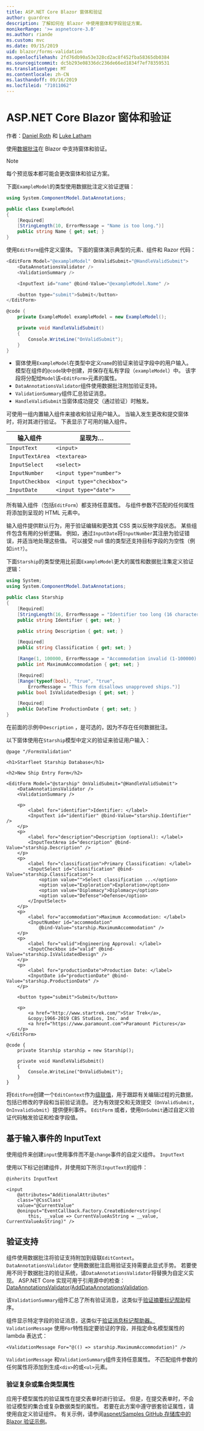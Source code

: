 ```yaml
---
title: ASP.NET Core Blazor 窗体和验证
author: guardrex
description: 了解如何在 Blazor 中使用窗体和字段验证方案。
monikerRange: '>= aspnetcore-3.0'
ms.author: riande
ms.custom: mvc
ms.date: 09/15/2019
uid: blazor/forms-validation
ms.openlocfilehash: 2fd76db90a53e328cd2ac8f452fba58365db0384
ms.sourcegitcommit: dc5b293e08336dc236de66ed1834f7ef78359531
ms.translationtype: MT
ms.contentlocale: zh-CN
ms.lasthandoff: 09/16/2019
ms.locfileid: "71011062"
---
```

# <a name="aspnet-core-blazor-forms-and-validation"></a>ASP.NET Core Blazor 窗体和验证

作者：[Daniel Roth](https://github.com/danroth27) 和 [Luke Latham](https://github.com/guardrex)

使用[数据批注](xref:mvc/models/validation)在 Blazor 中支持窗体和验证。

> [!NOTE]
> 每个预览版本都可能会更改窗体和验证方案。

下面`ExampleModel`的类型使用数据批注定义验证逻辑：

```csharp
using System.ComponentModel.DataAnnotations;

public class ExampleModel
{
    [Required]
    [StringLength(10, ErrorMessage = "Name is too long.")]
    public string Name { get; set; }
}
```

使用`EditForm`组件定义窗体。 下面的窗体演示典型的元素、组件和 Razor 代码：

```csharp
<EditForm Model="@exampleModel" OnValidSubmit="@HandleValidSubmit">
    <DataAnnotationsValidator />
    <ValidationSummary />

    <InputText id="name" @bind-Value="@exampleModel.Name" />

    <button type="submit">Submit</button>
</EditForm>

@code {
    private ExampleModel exampleModel = new ExampleModel();

    private void HandleValidSubmit()
    {
        Console.WriteLine("OnValidSubmit");
    }
}
```

* 窗体使用`ExampleModel`在类型中定义`name`的验证来验证字段中的用户输入。 模型在组件的`@code`块中创建，并保存在私有字段（`exampleModel`）中。 该字段将分配给`Model`该`<EditForm>`元素的属性。
* `DataAnnotationsValidator`组件使用数据批注附加验证支持。
* `ValidationSummary`组件汇总验证消息。
* `HandleValidSubmit`当窗体成功提交（通过验证）时触发。

可使用一组内置输入组件来接收和验证用户输入。 当输入发生更改和提交窗体时，将对其进行验证。 下表显示了可用的输入组件。

| 输入组件 | 呈现为&hellip;       |
| --------------- | ------------------------- |
| `InputText`     | `<input>`                 |
| `InputTextArea` | `<textarea>`              |
| `InputSelect`   | `<select>`                |
| `InputNumber`   | `<input type="number">`   |
| `InputCheckbox` | `<input type="checkbox">` |
| `InputDate`     | `<input type="date">`     |

所有输入组件（包括`EditForm`）都支持任意属性。 与组件参数不匹配的任何属性将添加到呈现的 HTML 元素中。

输入组件提供默认行为，用于验证编辑和更改其 CSS 类以反映字段状态。 某些组件包含有用的分析逻辑。 例如，通过`InputDate`将`InputNumber`其注册为验证错误，并适当地处理这些值。 可以接受 null 值的类型还支持目标字段的为空性（例如`int?`）。

下面`Starship`的类型使用比前面`ExampleModel`更大的属性和数据批注集定义验证逻辑：

```csharp
using System;
using System.ComponentModel.DataAnnotations;

public class Starship
{
    [Required]
    [StringLength(16, ErrorMessage = "Identifier too long (16 character limit).")]
    public string Identifier { get; set; }

    public string Description { get; set; }

    [Required]
    public string Classification { get; set; }

    [Range(1, 100000, ErrorMessage = "Accommodation invalid (1-100000).")]
    public int MaximumAccommodation { get; set; }

    [Required]
    [Range(typeof(bool), "true", "true", 
        ErrorMessage = "This form disallows unapproved ships.")]
    public bool IsValidatedDesign { get; set; }

    [Required]
    public DateTime ProductionDate { get; set; }
}
```

在前面的示例中`Description` ，是可选的，因为不存在任何数据批注。

以下窗体使用在`Starship`模型中定义的验证来验证用户输入：

```cshtml
@page "/FormsValidation"

<h1>Starfleet Starship Database</h1>

<h2>New Ship Entry Form</h2>

<EditForm Model="@starship" OnValidSubmit="@HandleValidSubmit">
    <DataAnnotationsValidator />
    <ValidationSummary />

    <p>
        <label for="identifier">Identifier: </label>
        <InputText id="identifier" @bind-Value="starship.Identifier" />
    </p>
    <p>
        <label for="description">Description (optional): </label>
        <InputTextArea id="description" @bind-Value="starship.Description" />
    </p>
    <p>
        <label for="classification">Primary Classification: </label>
        <InputSelect id="classification" @bind-Value="starship.Classification">
            <option value="">Select classification ...</option>
            <option value="Exploration">Exploration</option>
            <option value="Diplomacy">Diplomacy</option>
            <option value="Defense">Defense</option>
        </InputSelect>
    </p>
    <p>
        <label for="accommodation">Maximum Accommodation: </label>
        <InputNumber id="accommodation" 
            @bind-Value="starship.MaximumAccommodation" />
    </p>
    <p>
        <label for="valid">Engineering Approval: </label>
        <InputCheckbox id="valid" @bind-Value="starship.IsValidatedDesign" />
    </p>
    <p>
        <label for="productionDate">Production Date: </label>
        <InputDate id="productionDate" @bind-Value="starship.ProductionDate" />
    </p>

    <button type="submit">Submit</button>

    <p>
        <a href="http://www.startrek.com/">Star Trek</a>, 
        &copy;1966-2019 CBS Studios, Inc. and 
        <a href="https://www.paramount.com">Paramount Pictures</a>
    </p>
</EditForm>

@code {
    private Starship starship = new Starship();

    private void HandleValidSubmit()
    {
        Console.WriteLine("OnValidSubmit");
    }
}
```

将`EditForm`创建一个`EditContext`作为[级联值](xref:blazor/components#cascading-values-and-parameters)，用于跟踪有关编辑过程的元数据，包括已修改的字段和当前验证消息。 还为有效提交和无效提交（`OnValidSubmit`， `OnInvalidSubmit`）提供便利事件。 `EditForm` 或者，使用`OnSubmit`通过自定义验证代码触发验证和检查字段值。

## <a name="inputtext-based-on-the-input-event"></a>基于输入事件的 InputText

使用组件来创建`input`使用事件而不是`change`事件的自定义组件。 `InputText`

使用以下标记创建组件，并使用如下所示`InputText`的组件：

```cshtml
@inherits InputText

<input 
    @attributes="AdditionalAttributes" 
    class="@CssClass" 
    value="@CurrentValue" 
    @oninput="EventCallback.Factory.CreateBinder<string>(
        this, __value => CurrentValueAsString = __value, CurrentValueAsString)" />
```

## <a name="validation-support"></a>验证支持

组件使用数据批注将验证支持附加到级联`EditContext`。 `DataAnnotationsValidator` 使用数据批注启用验证支持需要此显式手势。 若要使用不同于数据批注的验证系统，请`DataAnnotationsValidator`将替换为自定义实现。 ASP.NET Core 实现可用于引用源中的检查：[DataAnnotationsValidator](https://github.com/aspnet/AspNetCore/blob/master/src/Components/Forms/src/DataAnnotationsValidator.cs)/[AddDataAnnotationsValidation](https://github.com/aspnet/AspNetCore/blob/master/src/Components/Forms/src/EditContextDataAnnotationsExtensions.cs).

该`ValidationSummary`组件汇总了所有验证消息，这类似于[验证摘要标记帮助](xref:mvc/views/working-with-forms#the-validation-summary-tag-helper)程序。

组件显示特定字段的验证消息，这类似于[验证消息标记帮助器。](xref:mvc/views/working-with-forms#the-validation-message-tag-helper) `ValidationMessage` 使用`For`特性指定要验证的字段，并指定命名模型属性的 lambda 表达式：

```cshtml
<ValidationMessage For="@(() => starship.MaximumAccommodation)" />
```

`ValidationMessage` 和`ValidationSummary`组件支持任意属性。 不匹配组件参数的任何属性将添加到生成`<div>`的或`<ul>`元素。

### <a name="validation-of-complex-or-collection-type-properties"></a>验证复杂或集合类型属性

应用于模型属性的验证属性在提交表单时进行验证。 但是，在提交表单时，不会验证模型的集合或复杂数据类型的属性。 若要在此方案中遵守嵌套验证属性，请使用自定义验证组件。 有关示例，请参阅[aspnet/Samples GitHub 存储库中的 Blazor 验证示例](https://github.com/aspnet/samples/tree/master/samples/aspnetcore/blazor/Validation)。
